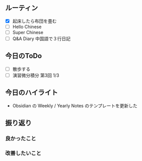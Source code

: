 ## ルーティン
- [x] 起床したら布団を畳む
- [ ] Hello Chinese
- [ ] Super Chinese
- [ ] Q&A Diary 中国語で３行日記
## 今日のToDo
- [ ] 散歩する
- [ ] 演習微分積分 第3回 1/3
## 今日のハイライト
- Obsidian の Weekly / Yearly Notes のテンプレートを更新した
## 振り返り
### 良かったこと
### 改善したいこと
